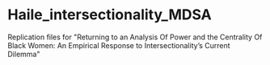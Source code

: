 # Haile_intersectionality_MDSA
Replication files for "Returning to an Analysis Of Power and the Centrality Of Black Women: An Empirical Response to Intersectionality’s Current Dilemma"
